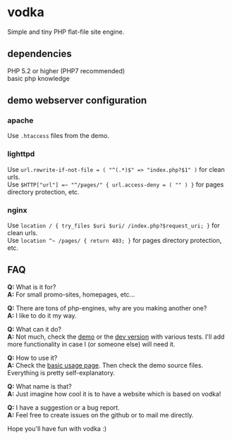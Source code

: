 vodka
=====

Simple and tiny PHP flat-file site engine.

## dependencies
PHP 5.2 or higher (PHP7 recommended)  
basic php knowledge  

## demo webserver configuration
### apache
Use `.htaccess` files from the demo.  

### lighttpd
Use `url.rewrite-if-not-file = ( "^(.*)$" => "index.php?$1" )` for clean urls.  
Use `$HTTP["url"] =~ "^/pages/" { url.access-deny = ( "" ) }` for pages directory protection, etc.  

### nginx
Use `location / { try_files $uri $uri/ /index.php?$request_uri; }` for clean urls.  
Use `location ^~ /pages/ { return 403; }` for pages directory protection, etc.  

## FAQ
**Q:** What is it for?  
**A:** For small promo-sites, homepages, etc...

**Q:** There are tons of php-engines, why are you making another one?  
**A:** I like to do it my way.

**Q:** What can it do?  
**A:** Not much, check the [demo](http://vodka.deseven.info) or the [dev version](http://dev.vodka.deseven.info/) with various tests. I'll add more functionality in case I (or someone else) will need it.

**Q:** How to use it?  
**A:** Check the [basic usage page](http://vodka.deseven.info/usage). Then check the demo source files. Everything is pretty self-explanatory.

**Q:** What name is that?  
**A:** Just imagine how cool it is to have a website which is based on vodka!

**Q:** I have a suggestion or a bug report.  
**A:** Feel free to create issues on the github or to mail me directly.

Hope you'll have fun with vodka :)
